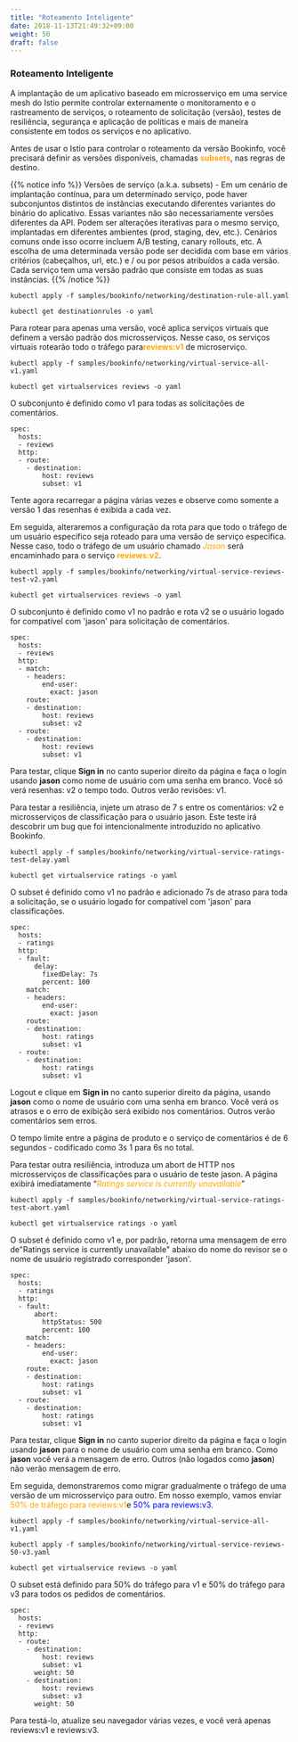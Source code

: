 ```yaml
---
title: "Roteamento Inteligente"
date: 2018-11-13T21:49:32+09:00
weight: 50
draft: false
---
```


### Roteamento Inteligente

A implantação de um aplicativo baseado em microsserviço em uma service mesh do Istio permite controlar externamente o monitoramento e o rastreamento de serviços, o roteamento de solicitação (versão), testes de resiliência, segurança e aplicação de políticas e mais de maneira consistente em todos os serviços e no aplicativo.

Antes de usar o Istio para controlar o roteamento da versão Bookinfo, você precisará definir as versões disponíveis, chamadas <span style="color:orange">**subsets**</span>, nas regras de destino.

{{% notice info %}}
Versões de serviço (a.k.a. subsets) - Em um cenário de implantação contínua, para um determinado serviço, pode haver subconjuntos distintos de instâncias executando diferentes variantes do binário do aplicativo. Essas variantes não são necessariamente versões diferentes da API. Podem ser alterações iterativas para o mesmo serviço, implantadas em diferentes ambientes (prod, staging, dev, etc.). Cenários comuns onde isso ocorre incluem A/B testing, canary rollouts, etc. A escolha de uma determinada versão pode ser decidida com base em vários critérios (cabeçalhos, url, etc.) e / ou por pesos atribuídos a cada versão. Cada serviço tem uma versão padrão que consiste em todas as suas instâncias.
{{% /notice %}}

```
kubectl apply -f samples/bookinfo/networking/destination-rule-all.yaml

kubectl get destinationrules -o yaml
```

Para rotear para apenas uma versão, você aplica serviços virtuais que definem a versão padrão dos microsserviços. Nesse caso, os serviços virtuais rotearão todo o tráfego para<span style="color:orange">**reviews:v1**</span> de microserviço.

```
kubectl apply -f samples/bookinfo/networking/virtual-service-all-v1.yaml

kubectl get virtualservices reviews -o yaml
```

O subconjunto é definido como v1 para todas as solicitações de comentários.

```
spec:
  hosts:
  - reviews
  http:
  - route:
    - destination:
        host: reviews
        subset: v1
```

Tente agora recarregar a página várias vezes e observe como somente a versão 1 das resenhas é exibida a cada vez.

Em seguida, alteraremos a configuração da rota para que todo o tráfego de um usuário específico seja roteado para uma versão de serviço específica. Nesse caso, todo o tráfego de um usuário chamado <span style="color:orange">*Jason*</span> será encaminhado para o serviço <span style="color:orange">**reviews:v2**</span>.

```
kubectl apply -f samples/bookinfo/networking/virtual-service-reviews-test-v2.yaml

kubectl get virtualservices reviews -o yaml
```

O subconjunto é definido como v1 no padrão e rota v2 se o usuário logado for compatível com 'jason' para solicitação de comentários.

```
spec:
  hosts:
  - reviews
  http:
  - match:
    - headers:
        end-user:
          exact: jason
    route:
    - destination:
        host: reviews
        subset: v2
  - route:
    - destination:
        host: reviews
        subset: v1
```

Para testar, clique **Sign in** no canto superior direito da página e faça o login usando **jason** como nome de usuário com uma senha em branco. Você só verá resenhas: v2 o tempo todo. Outros verão revisões: v1.

Para testar a resiliência, injete um atraso de 7 s entre os comentários: v2 e microsserviços de classificação para o usuário jason. Este teste irá descobrir um bug que foi intencionalmente introduzido no aplicativo Bookinfo.

```
kubectl apply -f samples/bookinfo/networking/virtual-service-ratings-test-delay.yaml

kubectl get virtualservice ratings -o yaml
```

O subset é definido como v1 no padrão e adicionado 7s de atraso para toda a solicitação, se o usuário logado for compatível com 'jason' para classificações.

```
spec:
  hosts:
  - ratings
  http:
  - fault:
      delay:
        fixedDelay: 7s
        percent: 100
    match:
    - headers:
        end-user:
          exact: jason
    route:
    - destination:
        host: ratings
        subset: v1
  - route:
    - destination:
        host: ratings
        subset: v1
```

Logout e clique em **Sign in** no canto superior direito da página, usando **jason** como o nome de usuário com uma senha em branco. Você verá os atrasos e o erro de exibição será exibido nos comentários. Outros verão comentários sem erros.

O tempo limite entre a página de produto e o serviço de comentários é de 6 segundos - codificado como 3s 1 para 6s no total.

Para testar outra resiliência, introduza um abort de HTTP nos microsserviços de classificações para o usuário de teste jason. A página exibirá imediatamente “<span style="color:orange">*Ratings service is currently unavailable*</span>”

```
kubectl apply -f samples/bookinfo/networking/virtual-service-ratings-test-abort.yaml

kubectl get virtualservice ratings -o yaml
```

O subset é definido como v1 e, por padrão, retorna uma mensagem de erro de"Ratings service is currently unavailable" abaixo do nome do revisor se o nome de usuário registrado corresponder 'jason'.

```
spec:
  hosts:
  - ratings
  http:
  - fault:
      abort:
        httpStatus: 500
        percent: 100
    match:
    - headers:
        end-user:
          exact: jason
    route:
    - destination:
        host: ratings
        subset: v1
  - route:
    - destination:
        host: ratings
        subset: v1
```

Para testar, clique **Sign in** no canto superior direito da página e faça o login usando **jason** para o nome de usuário com uma senha em branco. Como **jason** você verá a mensagem de erro. Outros (não logados como **jason**) não verão mensagem de erro.

Em seguida, demonstraremos como migrar gradualmente o tráfego de uma versão de um microsserviço para outro. Em nosso exemplo, vamos enviar <span style="color:orange">50% de tráfego para reviews:v1</span>e <span style="color:blue">50% para reviews:v3</span>.

```
kubectl apply -f samples/bookinfo/networking/virtual-service-all-v1.yaml

kubectl apply -f samples/bookinfo/networking/virtual-service-reviews-50-v3.yaml

kubectl get virtualservice reviews -o yaml
```

O subset está definido para 50% do tráfego para v1 e 50% do tráfego para v3 para todos os pedidos de comentários.
```
spec:
  hosts:
  - reviews
  http:
  - route:
    - destination:
        host: reviews
        subset: v1
      weight: 50
    - destination:
        host: reviews
        subset: v3
      weight: 50
```

Para testá-lo, atualize seu navegador várias vezes, e você verá apenas reviews:v1 e reviews:v3.
